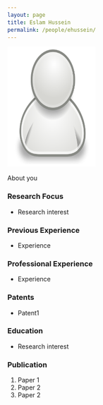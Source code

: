 ```yaml
---
layout: page
title: Eslam Hussein
permalink: /people/ehussein/
---
```

![ehussein](/people/ehussein/small.png)


About you

### Research Focus
- Research interest 


### Previous Experience
- Experience


### Professional Experience
- Experience


### Patents
- Patent1


### Education
- Research interest 


### Publication 
1. Paper 1
2. Paper 2
3. Paper 2





